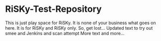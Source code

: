 # RiSKy-Test-Repository
This is just play space for RiSKy.
It is none of your business what goes on here.
It is for RiSKy and RiSKy only.
So, get lost...
Updated text to try out smee and Jenkins and scan attempt
More text
and more...

